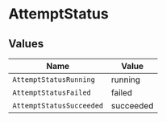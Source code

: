 # AttemptStatus


## Values

| Name                     | Value                    |
| ------------------------ | ------------------------ |
| `AttemptStatusRunning`   | running                  |
| `AttemptStatusFailed`    | failed                   |
| `AttemptStatusSucceeded` | succeeded                |